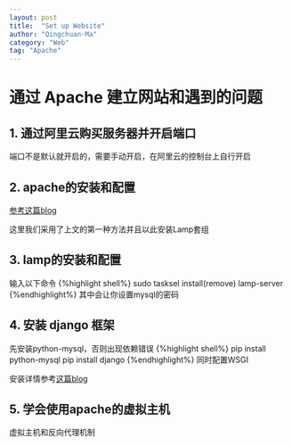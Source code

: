 ```yaml
---
layout: post
title:  "Set up Website"
author: "Qingchuan-Ma"
category: "Web"
tag: "Apache"
---
```


# 通过 Apache 建立网站和遇到的问题

## 1. 通过阿里云购买服务器并开启端口

端口不是默认就开启的，需要手动开启，在阿里云的控制台上自行开启

## 2. apache的安装和配置

[参考这篇blog](https://qingchuan-ma.github.io/blog/2017-12-01/apache%E7%9A%84%E9%85%8D%E7%BD%AE)

这里我们采用了上文的第一种方法并且以此安装Lamp套组

## 3. lamp的安装和配置

输入以下命令
{%highlight shell%}
sudo tasksel install(remove) lamp-server
{%endhighlight%}
其中会让你设置mysql的密码

## 4. 安装 django 框架
先安装python-mysql，否则出现依赖错误
{%highlight shell%}
pip install python-mysql
pip install django
{%endhighlight%}
同时配置WSGI

安装详情参考[这篇blog](https://qingchuan-ma.github.io/blog/2017-12-03/django%E5%9C%A8apache%E4%B8%8A%E7%9A%84%E9%85%8D%E7%BD%AE)


## 5. 学会使用apache的虚拟主机

虚拟主机和反向代理机制
